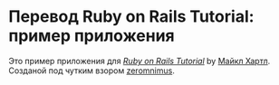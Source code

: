 # Перевод Ruby on Rails Tutorial: пример приложения

Это пример приложения для [*Ruby on Rails Tutorial*](http://railstutorial.org/) by [Майкл Хартл](http://michaelhartl.com/).
Созданой под чутким взором [zeromnimus](http://vk.com/zeromnimus).